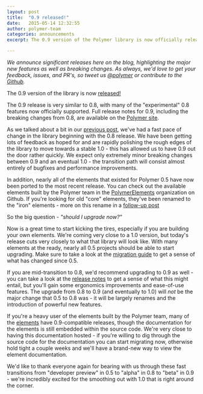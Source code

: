 ```yaml
---
layout: post
title:  "0.9 released!"
date:   2015-05-14 12:32:55
author: polymer-team
categories: announcements
excerpt: The 0.9 version of the Polymer library is now officially released! This is a relatively minor breaking change from 0.8, and largely graduates many of the features that were "experimental" in 0.8 to "official."

---
```


_We announce significant releases here on the blog, highlighting the major new features as well as breaking changes. As always, we'd love to get your feedback, issues, and PR's, so tweet us [@polymer](https://twitter.com/polymer) or contribute to the [Github](https://github.com/Polymer)._

The 0.9 version of the library is now [released!](https://github.com/Polymer/polymer/releases/tag/v0.9.0)

The 0.9 release is very similar to 0.8, with many of the "experimental" 0.8 features now officially supported. Full release notes for 0.9, including the breaking changes from 0.8, are available on the [Polymer site](https://www.polymer-project.org/0.9/docs/release-notes.html).

As we talked about a bit in our [previous post](https://blog.polymer-project.org/updates/2015/05/06/0.9-release/), we've had a fast pace of change in the library beginning with the 0.8 release. We have been getting lots of feedback as hoped for and are rapidly polishing the rough edges of the library to move towards a stable 1.0  - this has allowed us to have 0.9 out the door rather quickly. We expect only extremely minor breaking changes between 0.9 and an eventual 1.0 - the transition path will consist almost entirely of bugfixes and performance improvements.

In addition, nearly all of the elements that existed for Polymer 0.5 have now been ported to the most recent release. You can check out the available elements built by the Polymer team in the [PolymerElements](https://github.com/polymerelements) organization on Github. If you're looking for old "core" elements, they've been renamed to the "iron" elements - more on this rename in a [follow-up post](https://blog.polymer-project.org/announcements/2015/05/14/updated-elements/)

So the big question - *"should I upgrade now?"*

Now is a great time to start kicking the tires, especially if you are building your own elements. We're coming very close to a 1.0 version, but today's release cuts very closely to what that library will look like. With many elements at the ready, nearly all 0.5 projects should be able to start upgrading. Make sure to take a look at the [migration guide](https://www.polymer-project.org/0.9/docs/migration.html) to get a sense of what has changed since 0.5.

If you are mid-transition to 0.8, we'd recommend upgrading to 0.9 as well - you can take a look at the [release notes](https://www.polymer-project.org/0.9/docs/release-notes.html) to get a sense of what this might entail, but you'll gain some ergonomics improvements and ease-of-use features. The upgrade from 0.8 to 0.9 (and eventually to 1.0) will *not* be the major change that 0.5 to 0.8 was - it will be largely renames and the introduction of powerful new features.

If you're a heavy user of the elements built by the Polymer team, many of the [elements](https://github.com/polymerelements) have 0.9-compatible releases, though the documentation for the elements is still embedded within the source code. We're very close to having this documentation hosted - if you're willing to dig through the source code for the documentation you can start migrating now, otherwise hold tight a couple weeks and we'll have a brand-new way to view the element documentation.

We'd like to thank everyone again for bearing with us through these fast transitions from "developer preview" in 0.5 to "alpha" in 0.8 to "beta" in 0.9 - we're incredibly excited for the smoothing out with 1.0 that is right around the corner.
